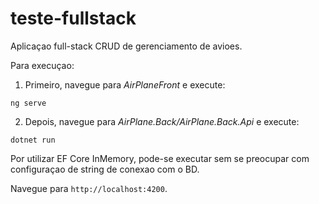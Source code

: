 # teste-fullstack

Aplicaçao full-stack CRUD de gerenciamento de avioes.

Para execuçao:

1. Primeiro, navegue para *AirPlaneFront* e execute:

`ng serve`

2. Depois, navegue para *AirPlane.Back/AirPlane.Back.Api* e execute:

`dotnet run`

Por utilizar EF Core InMemory, pode-se executar sem se preocupar com configuraçao de string de conexao com o BD.

Navegue para `http://localhost:4200`.
